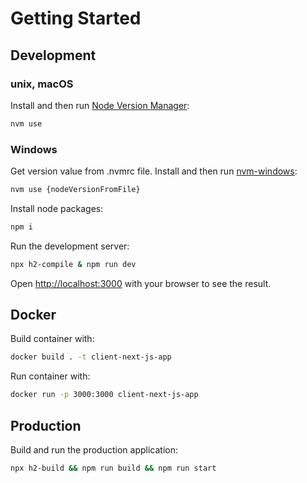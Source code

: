 # Getting Started
## Development
### unix, macOS
Install and then run [Node Version Manager](https://github.com/nvm-sh/nvm):

```bash
nvm use
```
### Windows
Get version value from .nvmrc file.
Install and then run [nvm-windows](https://github.com/coreybutler/nvm-windows):

```bash
nvm use {nodeVersionFromFile}
```

Install node packages:

```bash
npm i
```

Run the development server:

```bash
npx h2-compile & npm run dev
```

Open [http://localhost:3000](http://localhost:3000) with your browser to see the result.

## Docker
Build container with: 
```bash
docker build . -t client-next-js-app
```

Run container with: 
```bash
docker run -p 3000:3000 client-next-js-app
```

## Production

Build and run the production application:

```bash
npx h2-build && npm run build && npm run start
```